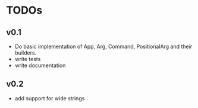 # TODOs

## v0.1

- Do basic implementation of App, Arg, Command, PositionalArg and their builders.
- write tests
- write documentation

## v0.2

- add support for wide strings
